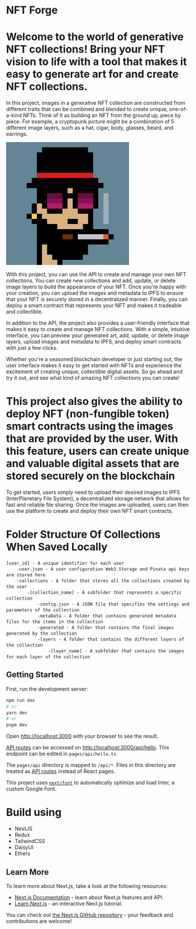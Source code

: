 # NFT Forge

# Welcome to the world of generative NFT collections! Bring your NFT vision to life with a tool that makes it easy to generate art for and create NFT collections.

In this project, images in a generative NFT collection are constructed from different traits that can be combined and blended to create unique, one-of-a-kind NFTs. Think of it as building an NFT from the ground up, piece by piece. For example, a cryptopunk picture might be a combination of 5 different image layers, such as a hat, cigar, body, glasses, beard, and earrings.

![CryptoPunk](./public/cryptopunk.png)

With this project, you can use the API to create and manage your own NFT collections. You can create new collections and add, update, or delete image layers to build the appearance of your NFT. Once you're happy with your creation, you can upload the images and metadata to IPFS to ensure that your NFT is securely stored in a decentralized manner. Finally, you can deploy a smart contract that represents your NFT and makes it tradeable and collectible.

In addition to the API, the project also provides a user-friendly interface that makes it easy to create and manage NFT collections. With a simple, intuitive interface, you can preview your generated art, add, update, or delete image layers, upload images and metadata to IPFS, and deploy smart contracts with just a few clicks.

Whether you're a seasoned blockchain developer or just starting out, the user interface makes it easy to get started with NFTs and experience the excitement of creating unique, collectible digital assets. So go ahead and try it out, and see what kind of amazing NFT collections you can create!

# This project also gives the ability to deploy NFT (non-fungible token) smart contracts using the images that are provided by the user. With this feature, users can create unique and valuable digital assets that are stored securely on the blockchain

To get started, users simply need to upload their desired images to IPFS (InterPlanetary File System), a decentralized storage network that allows for fast and reliable file sharing. Once the images are uploaded, users can then use the platform to create and deploy their own NFT smart contracts.

# Folder Structure Of Collections When Saved Locally

```
[user_id] - A unique identifier for each user
    -user.json - A user configuration Web3.Storage and Pinata api keys are stored here
    -collections - A folder that stores all the collections created by the user
        -[collection_name] - A subfolder that represents a specific collection
            -config.json - A JSON file that specifies the settings and parameters of the collection
            -metaData - A folder that contains generated metadata files for the items in the collection
            -generated - A folder that contains the final images generated by the collection
            -layers - A folder that contains the different layers of the collection
                -[layer_name] - A subfolder that contains the images for each layer of the collection
```

## Getting Started

First, run the development server:

```bash
npm run dev
# or
yarn dev
# or
pnpm dev
```

Open [http://localhost:3000](http://localhost:3000) with your browser to see the result.

[API routes](https://nextjs.org/docs/api-routes/introduction) can be accessed on [http://localhost:3000/api/hello](http://localhost:3000/api/hello). This endpoint can be edited in `pages/api/hello.ts`.

The `pages/api` directory is mapped to `/api/*`. Files in this directory are treated as [API routes](https://nextjs.org/docs/api-routes/introduction) instead of React pages.

This project uses [`next/font`](https://nextjs.org/docs/basic-features/font-optimization) to automatically optimize and load Inter, a custom Google Font.

# Build using

- NextJS
- Redux
- TailwindCSS
- DaisyUI
- Ethers

## Learn More

To learn more about Next.js, take a look at the following resources:

- [Next.js Documentation](https://nextjs.org/docs) - learn about Next.js features and API.
- [Learn Next.js](https://nextjs.org/learn) - an interactive Next.js tutorial.

You can check out [the Next.js GitHub repository](https://github.com/vercel/next.js/) - your feedback and contributions are welcome!

